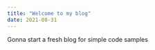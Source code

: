 ```yaml
---
title: "Welcome to my blog"
date: 2021-08-31
---
```

Gonna start a fresh blog for simple code samples
